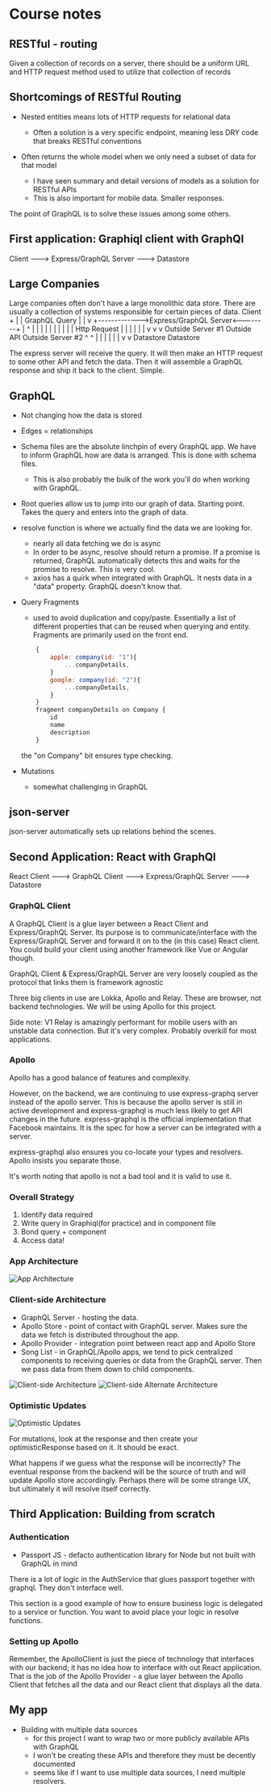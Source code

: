 # Course notes

## RESTful - routing
Given a collection of records on a server, there should be a uniform URL and HTTP request method used to utilize that collection of records

## Shortcomings of RESTful Routing

* Nested entities means lots of HTTP requests for relational data
    - Often a solution is a very specific endpoint, meaning less DRY code that breaks RESTful conventions

* Often returns the whole model when we only need a subset of data for that model
    - I have seen summary and detail versions of models as a solution for RESTful APIs
    - This is also important for mobile data. Smaller responses.

The point of GraphQL is to solve these issues among some others.

## First application: Graphiql client with GraphQl

Client ---> Express/GraphQL Server ---> Datastore

## Large Companies

Large companies often don't have a large monolithic data store. There are usually a collection of systems responsible for certain pieces of data.
                       Client
                          +
                          |
                          | GraphQL Query
                          |
                          |
                          v
     +------------->Express/GraphQL Server<--------+
     |                    ^                        |
     |                    |                        |
     |                    |                        |
     |                    |                        | Http Request
     |                    |                        |
     |                    |                        |
     v                    v                        v
Outside Server #1      Outside API             Outside Server #2
     ^                                              ^
     |                                              |
     |                                              |
     |                                              |
     v                                              v
   Datastore                                   Datastore

The express server will receive the query. It will then make an HTTP request to some other API and fetch the data. Then it will assemble a GraphQL response and ship it back to the client. Simple.

## GraphQL

* Not changing how the data is stored

* Edges = relationships

* Schema files are the absolute linchpin of every GraphQL app. We have to inform GraphQL how are data is arranged. This is done with schema files.
    - This is also probably the bulk of the work you'll do when working with GraphQL.

* Root queries allow us to jump into our graph of data. Starting point. Takes the query and enters into the graph of data.

* resolve function is where we actually find the data we are looking for.
    - nearly all data fetching we do is async
    - In order to be async, resolve should return a promise. If a promise is returned, GraphQL automatically detects this and waits for the promise to resolve. This is very cool.
    - axios has a quirk when integrated with GraphQL. It nests data in a "data" property. GraphQL doesn't know that.

* Query Fragments
    - used to avoid duplication and copy/paste. Essentially a list of different properties that can be reused when querying and entity. Fragments are primarily used on the front end.

    ```javascript
        {
            apple: company(id: "1"){
                ...companyDetails,
            }
            google: company(id: "2"){
                ...companyDetails,
            }
        }
        fragment companyDetails on Company {
            id
            name
            description
        }
    ```
    the "on Company" bit ensures type checking.

* Mutations
    - somewhat challenging in GraphQL

## json-server

json-server automatically sets up relations behind the scenes.

## Second Application: React with GraphQl
React Client ---> GraphQL Client ---> Express/GraphQL Server ---> Datastore

### GraphQL Client

A GraphQL Client is a glue layer between a React Client and Express/GraphQL Server. Its purpose is to communicate/interface with the Express/GraphQL Server and forward it on to the (in this case) React client. You could build your client using another framework like Vue or Angular though.

GraphQL Client & Express/GraphQL Server are very loosely coupled as the protocol that links them is framework agnostic

Three big clients in use are Lokka, Apollo and Relay. These are browser, not backend technologies. We will be using Apollo for this project.

Side note: V1 Relay is amazingly performant for mobile users with an unstable data connection. But it's very complex. Probably overkill for most applications.

### Apollo

Apollo has a good balance of features and complexity.

However, on the backend, we are continuing to use express-graphq server instead of the apollo server. This is because the apollo server is still in active development and express-graphql is much less likely to get API changes in the future. express-graphql is the official implementation that Facebook maintains. It is the spec for how a server can be integrated with a server.

express-graphql also ensures you co-locate your types and resolvers. Apollo insists you separate those.

It's worth noting that apollo is not a bad tool and it is valid to use it.

### Overall Strategy

1. Identify data required
2. Write query in Graphiql(for practice) and in component file
3. Bond query + component
4. Access data!

### App Architecture
![App Architecture](./assets/App_architecture.png)

### Client-side Architecture
- GraphQL Server - hosting the data.
- Apollo Store - point of contact with GraphQL server. Makes sure the data we fetch is distributed throughout the app.
- Apollo Provider - integration point between react app and Apollo Store
- Song List - in GraphQL/Apollo apps, we tend to pick centralized components to receiving queries or data from the GraphQL server. Then we pass data from them down to child components.

![Client-side Architecture](./assets/client_side_architecture.png)
![Client-side Alternate Architecture](./assets/client_side_alternate_architecture.png)


### Optimistic Updates
![Optimistic Updates](./assets/Apollo_optimistic_updates.png)

For mutations, look at the response and then create your optimisticResponse based on it. It should be exact.

What happens if we guess what the response will be incorrectly? The eventual response from the backend will be the source of truth and will update Apollo store accordingly. Perhaps there will be some strange UX, but ultimately it will resolve itself correctly.

## Third Application: Building from scratch
### Authentication

- Passport JS - defacto authentication library for Node but not built with GraphQL in mind

There is a lot of logic in the AuthService that glues passport together with graphql. They don't interface well.

This section is a good example of how to ensure business logic is delegated to a service or function. You want to avoid place your logic in resolve functions.

### Setting up Apollo

Remember, the ApolloClient is just the piece of technology that interfaces with our backend; it has no idea how to interface with out React application. That is the job of the Apollo Provider - a glue layer between the Apollo Client that fetches all the data and our React client that displays all the data.

## My app

- Building with multiple data sources
    - for this project I want to wrap two or more publicly available APIs with GraphQL
    - I won't be creating these APIs and therefore they must be decently documented
    - seems like if I want to use multiple data sources, I need multiple resolvers.